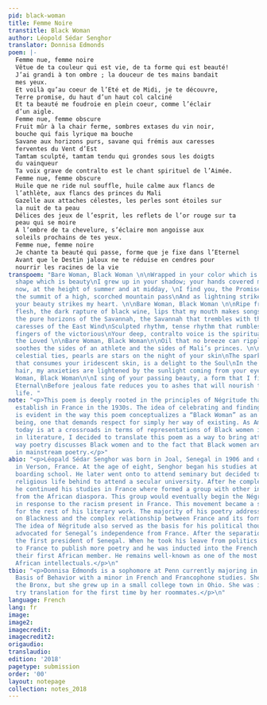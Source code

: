 ```yaml
---
pid: black-woman
title: Femme Noire
transtitle: Black Woman
author: Léopold Sédar Senghor
translator: Donnisa Edmonds
poem: |-
  Femme nue, femme noire
  Vêtue de ta couleur qui est vie, de ta forme qui est beauté!
  J’ai grandi à ton ombre ; la douceur de tes mains bandait
  mes yeux.
  Et voilà qu’au coeur de l’Eté et de Midi, je te découvre,
  Terre promise, du haut d’un haut col calciné
  Et ta beauté me foudroie en plein coeur, comme l’éclair
  d’un aigle.
  Femme nue, femme obscure
  Fruit mûr à la chair ferme, sombres extases du vin noir,
  bouche qui fais lyrique ma bouche
  Savane aux horizons purs, savane qui frémis aux caresses
  ferventes du Vent d’Est
  Tamtam sculpté, tamtam tendu qui grondes sous les doigts
  du vainqueur
  Ta voix grave de contralto est le chant spirituel de l’Aimée.
  Femme nue, femme obscure
  Huile que ne ride nul souffle, huile calme aux flancs de
  l’athlète, aux flancs des princes du Mali
  Gazelle aux attaches célestes, les perles sont étoiles sur
  la nuit de ta peau
  Délices des jeux de l’esprit, les reflets de l’or rouge sur ta
  peau qui se moire
  A l’ombre de ta chevelure, s’éclaire mon angoisse aux
  soleils prochains de tes yeux.
  Femme nue, femme noire
  Je chante ta beauté qui passe, forme que je fixe dans l’Eternel
  Avant que le Destin jaloux ne te réduise en cendres pour
  nourrir les racines de la vie
transpoem: "Bare Woman, Black Woman \n\nWrapped in your color which is life, in your
  shape which is beauty\nI grew up in your shadow; your hands covered my eyes gently\nAnd
  now, at the height of summer and at midday, \nI find you, the Promised Land, at
  the summit of a high, scorched mountain pass\nAnd as lightning strikes an eagle,
  your beauty strikes my heart. \n\nBare Woman, Black Woman \n\nRipe fruit with firm
  flesh, the dark rapture of black wine, lips that my mouth makes songs about\nTo
  the pure horizons of the Savannah, the Savannah that trembles with the reverent
  caresses of the East Wind\nSculpted rhythm, tense rhythm that rumbles under the
  fingers of the victorious\nYour deep, contralto voice is the spiritual chant of
  the Loved \n\nBare Woman, Black Woman\n\nOil that no breeze can ripple, oil that
  soothes the sides of an athlete and the sides of Mali’s princes. \n\nA gazelle with
  celestial ties, pearls are stars on the night of your skin\nThe sparkle of gold
  that consumes your iridescent skin, is a delight to the Soul\nIn the shadow of your
  hair, my anxieties are lightened by the sunlight coming from your eyes. \n\nBare
  Woman, Black Woman\n\nI sing of your passing beauty, a form that I fix among the
  Eternal\nBefore jealous fate reduces you to ashes that will nourish the roots of
  life. "
note: "<p>This poem is deeply rooted in the principles of Négritude that Senghor helped
  establish in France in the 1930s. The idea of celebrating and finding pride in blackness
  is evident in the way this poem conceptualizes a “Black Woman” as an almost otherworldly
  being, one that demands respect for simply her way of existing. As American society
  today is at a crossroads in terms of representations of Black women in media and
  in literature, I decided to translate this poem as a way to bring attention to the
  way poetry discusses Black women and to the fact that Black women are often absent
  in mainstream poetry.</p>"
abio: "<p>Léopald Sédar Senghor was born in Joal, Senegal in 1906 and died in 2001
  in Verson, France. At the age of eight, Senghor began his studies at a Christian
  boarding school. He later went onto to attend seminary but decided to leave the
  religious life behind to attend a secular university. After he completed his Baccalaureate,
  he continued his studies in France where formed a group with other intellectuals
  from the African diaspora. This group would eventually begin the Négritude movement
  in response to the racism present in France. This movement became a strong foundation
  for the rest of his literary work. The majority of his poetry addresses his opinions
  on Blackness and the complex relationship between France and its former colonies.
  The idea of Négritude also served as the basis for his political thought as he later
  advocated for Senegal’s independence from France. After the separation, he became
  the first president of Senegal. When he took his leave from politics he retired
  to France to publish more poetry and he was inducted into the French Academy as
  their first African member. He remains well-known as one of the most important twentieth-century
  African intellectuals.</p>\n"
tbio: "<p>Donnisa Edmonds is a sophomore at Penn currently majoring in Biological
  Basis of Behavior with a minor in French and Francophone studies. She was born in
  the Bronx, but she grew up in a small college town in Ohio. She was inspired to
  try translation for the first time by her roommates.</p>\n"
language: French
lang: fr
image:
image2:
imagecredit:
imagecredit2:
origaudio:
translaudio:
edition: '2018'
pagetype: submission
order: '00'
layout: notepage
collection: notes_2018
---
```

